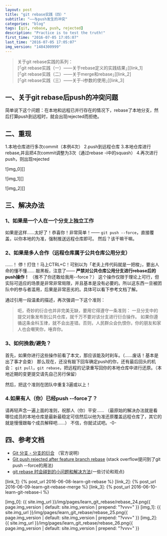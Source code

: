```yaml
---
layout: post
title: "git rebase实践（四）"
subtitle: "——与push发生的冲突"
categories: "blog"
tags: [git, rebase, push, rejected]
description: "Practice is to test the truth!"
first_time: "2016-07-05 17:05:07"
last_time: "2016-07-05 17:05:07"
img_version: "1484300999"
---
```


>关于git rebase实践的系列：  
[「git rebase实践（一）——关于rebase定义的实践结果」][link_1]  
[「git rebase实践（二）——关于merge和rebase」][link_2]  
[「git rebase实践（三）——关于-i参数的使用」][link_3]

## 一、关于git rebase后push的冲突问题

简单说下这个问题：在本地和远程已并行存在的情况下，rebase了本地分支，然后打算push到远程时，就会出现rejected而拒绝。

## 二、重现

1.本地仓库进行多次commit（本例4次）
2.push到远程仓库
3.本地仓库进行rebase,并且把4次commit调整为3次（通过rebase -i中的squash）
4.再次进行push，则出现rejected

![img_0][]

![img_1][]

![img_2][]

## 三、解决办法

### 1、如果是一个人在一个分支上独立工作

如果是这样……太好了！恭喜你！非常简单！——
`git push --force`，直接覆盖，以你本地的为准，强制推送远程仓库即可。
然后？该干嘛干嘛。

### 2、如果是多人合作（远程仓库属于公共仓库公用分支）

……！
停！打住！马上CTRL+C！可别以为「老夫上传代码就是一把梭」，要出人命的懂不懂……
敲黑板，注意了—— **严禁对公共仓库公用分支进行rebase后的push操作！** （推不了你还敢给我用--force？）
这个操作仅限于理论上可行，但实际可适应的场景是非常非常局限，并且基本是没有必要的。所以这东西一旦被团队中的参与者滥用，后果是非常恶劣的。具体可以看下参考文档了解。

通过引用一段温柔的描述，再次强调一下这个准则：

>呃，奇妙的衍合也并非完美无缺，要用它得遵守一条准则：
一旦分支中的提交对象发布到公共仓库，就千万不要对该分支进行衍合操作。
如果你遵循这条金科玉律，就不会出差错。否则，人民群众会仇恨你，你的朋友和家人也会嘲笑你，唾弃你。

### 3、如何挽救/避免？

首先，如果你进行这些操作前看了本文，那应该能及时刹车。（……废话！基本是出了事才会查）
那么现在，还没有敲下回车确定push的你，还有最后回头的机会：
`git pull`，`git rebase`，把远程的记录重写回你的本地仓库中进行还原。（本地近期的变更提交请先自己另行保留）

然后，把这个准则在团队中重复3遍或以上！

### 4.如果有人（你）已经push --force了？

请再轻声念一遍上面的准则，祝那人（你）平安……
（最原始的解决办法就是看哪位成员的本地仓库是最新最稳定可信然后以他为准还原覆盖远程仓库了，其它的就是慢慢跟每个成员解释吧……）
不信，你就试试吧。-0-

## 四、参考文档

* [Git 分支 - 分支的衍合](https://git-scm.com/book/zh/v1/Git-分支-分支的衍合) （官方说明）
* [Git push rejected after feature branch rebase](http://stackoverflow.com/questions/8939977/git-push-rejected-after-feature-branch-rebase) (stack overflow提问到了git push --force的用法)
* [git rebase 时会碰到的小问题和解决方法](https://www.v2ex.com/t/162905)(一些讨论和观点)

[link_1]: {% post_url 2016-06-08-learn-git-rebase %}
[link_2]: {% post_url 2016-06-09-learn-git-rebase-merge %}
[link_3]: {% post_url 2016-06-10-learn-git-rebase-i %}

[img_0]: {{ site.img_url }}/img/pages/learn_git_rebase/rebase_24.png{{ page.img_version | default: site.img_version | prepend: "?vvv=" }}
[img_1]: {{ site.img_url }}/img/pages/learn_git_rebase/rebase_25.png{{ page.img_version | default: site.img_version | prepend: "?vvv=" }}
[img_2]: {{ site.img_url }}/img/pages/learn_git_rebase/rebase_26.png{{ page.img_version | default: site.img_version | prepend: "?vvv=" }}


